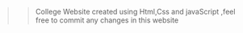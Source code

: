 >> College Website created using Html,Css and javaScript ,feel free to commit  any changes in this website
